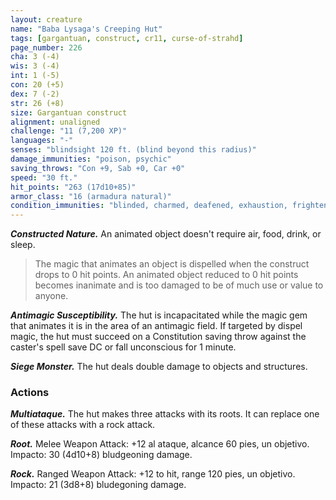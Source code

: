 ```yaml
---
layout: creature
name: "Baba Lysaga's Creeping Hut"
tags: [gargantuan, construct, cr11, curse-of-strahd]
page_number: 226
cha: 3 (-4)
wis: 3 (-4)
int: 1 (-5)
con: 20 (+5)
dex: 7 (-2)
str: 26 (+8)
size: Gargantuan construct
alignment: unaligned
challenge: "11 (7,200 XP)"
languages: "-"
senses: "blindsight 120 ft. (blind beyond this radius)"
damage_immunities: "poison, psychic"
saving_throws: "Con +9, Sab +0, Car +0"
speed: "30 ft."
hit_points: "263 (17d10+85)"
armor_class: "16 (armadura natural)"
condition_immunities: "blinded, charmed, deafened, exhaustion, frightened, paralyzed, petrified, prone"
---
```


***Constructed Nature.*** An animated object doesn't require air, food, drink, or sleep.

>The magic that animates an object is dispelled when the construct drops to 0 hit points. An animated object reduced to 0 hit points becomes inanimate and is too damaged to be of much use or value to anyone.

***Antimagic Susceptibility.*** The hut is incapacitated while the magic gem that animates it is in the area of an antimagic field. If targeted by dispel magic, the hut must succeed on a Constitution saving throw against the caster's spell save DC or fall unconscious for 1 minute.

***Siege Monster.*** The hut deals double damage to objects and structures.

### Actions

***Multiataque.*** The hut makes three attacks with its roots. It can replace one of these attacks with a rock attack.

***Root.*** Melee Weapon Attack: +12 al ataque, alcance 60 pies, un objetivo. Impacto: 30 (4d10+8) bludgeoning damage.

***Rock.*** Ranged Weapon Attack: +12 to hit, range 120 pies, un objetivo. Impacto: 21 (3d8+8) bludegoning damage.